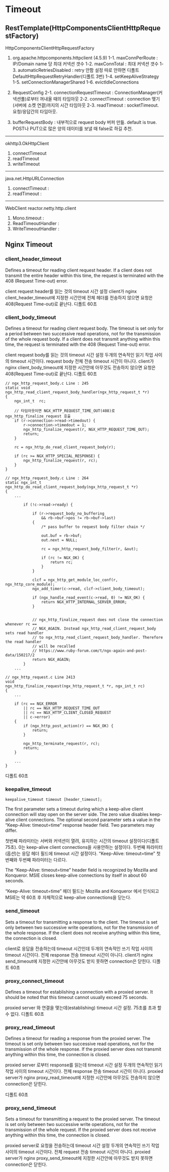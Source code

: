 # Timeout 



## RestTemplate(HttpComponentsClientHttpRequestFactory)

HttpComponentsClientHttpRequestFactory

1. org.apache.httpcomponents.httpclient (4.5.9)
1-1. maxConnPerRoute : IP/Domain name 당 최대 커넥션 갯수
1-2. maxConnTotal : 최대 커넥션 갯수
1-3. automaticRetriesDisabled : retry 안함 설정 따로 안하면 디폴트 DefaultHttpRequestRetryHandler(디폴트 3번)
1-4. setKeepAliveStrategy
1-5. setConnectionManagerShared
1-6. evictIdleConnections

2. RequestConfig
2-1. connectionRequestTimeout : ConnectionManager(커넥션풀)로부터 꺼내올 때의 타임아웃
2-2. connectTimeout : connection 맺기(서버에 소켓 연결)까지의 시간 타임아웃
2-3. readTimeout : socketTimeout. 요청/응답간의 타임아웃.

3. bufferRequestBody : 내부적으로 request body 버퍼 만듦. default is true. POST나 PUT으로 많은 양의 데이터를 보낼 때 false로 하길 추천.
---

okhttp3.OkHttpClient
1. connectTimeout 
2. readTimeout
3. writeTimeout

---

java.net.HttpURLConnection 
1. connectTimeout : 
2. readTimeout : 

---

WebClient
reactor.netty.http.client

1. Mono.timeout :
2. ReadTimeoutHandler :
3. WriteTimeoutHandler : 


## Nginx Timeout
### client_header_timeout

Defines a timeout for reading client request header.
If a client does not transmit the entire header within this time, the request is terminated with the 408 (Request Time-out) error.

client request header를 읽는 것의 timeout 시간 설정
client가 nginx client_header_timeout에 지정한 시간안에 전체 헤더를 전송하지 않으면 요청은 408(Request Time-out)로 끝난다. 디폴트 60초

### client_body_timeout 

Defines a timeout for reading client request body. 
The timeout is set only for a period between two successive read operations, 
not for the transmission of the whole request body. If a client does not transmit anything within this time, 
the request is terminated with the 408 (Request Time-out) error.

client request body를 읽는 것의 timeout 시간 설정
두개의 연속적인 읽기 작업 사이의 timeout 시간이다.
request body 전체 전송 timeout 시간이 아니다.
client가 nginx client_body_timeout에 지정한 시간안에 아무것도 전송하지 않으면 요청은 408(Request Time-out)로 끝난다. 디폴트 60초

```
// ngx_http_request_body.c Line : 245
static void
ngx_http_read_client_request_body_handler(ngx_http_request_t *r)
{
    ngx_int_t  rc;

    // 타임아웃이면 NGX_HTTP_REQUEST_TIME_OUT(408)로 ngx_http_finalize_request 호출
    if (r->connection->read->timedout) {
        r->connection->timedout = 1;
        ngx_http_finalize_request(r, NGX_HTTP_REQUEST_TIME_OUT);
        return;
    }

    rc = ngx_http_do_read_client_request_body(r);

    if (rc >= NGX_HTTP_SPECIAL_RESPONSE) {
        ngx_http_finalize_request(r, rc);
    }
}
```


```
// ngx_http_request_body.c Line : 264
static ngx_int_t
ngx_http_do_read_client_request_body(ngx_http_request_t *r)
{
    ...

        if (!c->read->ready) {

            if (r->request_body_no_buffering
                && rb->buf->pos != rb->buf->last)
            {
                /* pass buffer to request body filter chain */

                out.buf = rb->buf;
                out.next = NULL;

                rc = ngx_http_request_body_filter(r, &out);

                if (rc != NGX_OK) {
                    return rc;
                }
            }

            clcf = ngx_http_get_module_loc_conf(r, ngx_http_core_module);
            ngx_add_timer(c->read, clcf->client_body_timeout);

            if (ngx_handle_read_event(c->read, 0) != NGX_OK) {
                return NGX_HTTP_INTERNAL_SERVER_ERROR;
            }


            // ngx_http_finalize_request does not close the connection whenever rc ==
            // NGX_AGAIN. Instead ngx_http_read_client_request_body sets read handler
            // to ngx_http_read_client_request_body_handler. Therefore the read handler
            // will be recalled
            // https://www.ruby-forum.com/t/ngx-again-and-post-data/150217/2
            return NGX_AGAIN;
        }
    ...

```

```
// ngx_http_request.c Line 2413
void
ngx_http_finalize_request(ngx_http_request_t *r, ngx_int_t rc)
{
    ...

    if (rc == NGX_ERROR
        || rc == NGX_HTTP_REQUEST_TIME_OUT
        || rc == NGX_HTTP_CLIENT_CLOSED_REQUEST
        || c->error)
    {
        if (ngx_http_post_action(r) == NGX_OK) {
            return;
        }

        ngx_http_terminate_request(r, rc);
        return;
    }

    ...
}
```

 
디폴트 60초

### keepalive_timeout

```
keepalive_timeout timeout [header_timeout];
```

The first parameter sets a timeout during which a keep-alive client connection will stay open on the server side.
The zero value disables keep-alive client connections.
The optional second parameter sets a value in the “Keep-Alive: timeout=time” response header field.
Two parameters may differ.

첫번째 파라미터는 서버와 커넥션이 열려, 유지하는 시간의 timeout 설정이다(디폴트 75초).
0는 keep-alive client connections을 사용안하는 설정이다.
두번째 파라미터(옵션)는 응답 헤더 필드에 timeout 시간 설정이다. “Keep-Alive: timeout=time”
첫번째와 두번째 파라미터는 다르다.

The “Keep-Alive: timeout=time” header field is recognized by Mozilla and Konqueror.
MSIE closes keep-alive connections by itself in about 60 seconds.

“Keep-Alive: timeout=time” 헤더 필드는 Mozilla and Konqueror 에서 인식되고
MSIE는 약 60초 후 자체적으로 keep-alive connections을 닫는다.

### send_timeout

Sets a timeout for transmitting a response to the client.
The timeout is set only between two successive write operations, not for the transmission of the whole response.
If the client does not receive anything within this time, the connection is closed.

client로 응답을 전송하는데 timeout 시간인데
두개의 연속적인 쓰기 작업 사이의 timeout 시간이다.
전체 response 전송 timeout 시간이 아니다.
client가 nginx send_timeout에 지정한 시간안에 아무것도 받지 못하면 connection은 닫힌다. 디폴트 60초


### proxy_connect_timeout

Defines a timeout for establishing a connection with a proxied server.
It should be noted that this timeout cannot usually exceed 75 seconds.

proxied server 와 연결을 맺는데(establishing) timeout 시간 설정.
75초를 초과 할 수 없다. 디폴트 60초

### proxy_read_timeout

Defines a timeout for reading a response from the proxied server.
The timeout is set only between two successive read operations, not for the transmission of the whole response.
If the proxied server does not transmit anything within this time, the connection is closed.

proxied server 로부터 response를 읽는데 timeout 시간 설정
두개의 연속적인 읽기 작업 사이의 timeout 시간이다.
전체 response 전송 timeout 시간이 아니다.
proxied server가 nginx proxy_read_timeout에 지정한 시간안에 아무것도 전송하지 않으면 connection은 닫힌다.

디폴트 60초

### proxy_send_timeout 

Sets a timeout for transmitting a request to the proxied server.
The timeout is set only between two successive write operations,
not for the transmission of the whole request.
If the proxied server does not receive anything within this time, the connection is closed.

proxied server로 요청을 전송하는데 timeout 시간 설정
두개의 연속적인 쓰기 작업 사이의 timeout 시간이다.
전체 request 전송 timeout 시간이 아니다.
proxied server가 nginx proxy_send_timeout에 지정한 시간안에 아무것도 받지 못하면 connection은 닫힌다.

